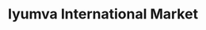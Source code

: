 ---
title: "Iyumva International Market"
url: /columbia/iyumva-international-market/
shop: Supermarkt
---